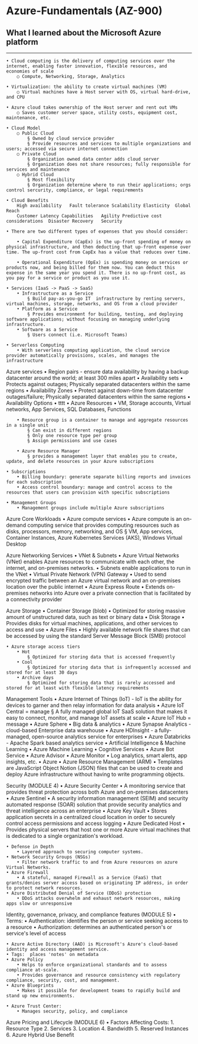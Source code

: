 # Azure-Fundamentals (AZ-900)
## What I learned about the Microsoft Azure platform
____________________________________________

	• Cloud computing is the delivery of computing services over the internet, enabling faster innovation, flexible resources, and economies of scale
		○ Compute, Networking, Storage, Analytics
		
	• Virtualization: the ability to create virtual machines (VM)
		○ Virtual machines have a Host server with OS, virtual hard-drive, and CPU
		
	• Azure cloud takes ownership of the Host server and rent out VMs
		○ Saves customer server space, utility costs, equipment cost, maintenance, etc.
		
	• Cloud Model 
		○ Public Cloud
			§ Owned by cloud service provider
			§ Provide resources and services to multiple organizations and users; accessed via secure internet connection
		○ Private Cloud
			§ Organization owned data center adds cloud server
			§ Organization does not share resources; fully responsible for services and maintenance
		○ Hybrid Cloud
			§ Most flexibility
			§ Organization determine where to run their applications; orgs control sercurity, compliance, or legal requirements
			
	• Cloud Benefits
		High availability	Fault tolerance	Scalability	Elasticity	Global Reach
		Customer Latency Capabilities	Agility	Predictive cost considerations	Disaster Recovery	Security
		
	• There are two different types of expenses that you should consider:
	
		• Capital Expenditure (CapEx) is the up-front spending of money on physical infrastructure, and then deducting that up-front expense over time. The up-front cost from CapEx has a value that reduces over time.
	
		• Operational Expenditure (OpEx) is spending money on services or products now, and being billed for them now. You can deduct this expense in the same year you spend it. There is no up-front cost, as you pay for a service or product as you use it.
		
	• Services (IaaS -> PaaS -> SaaS)
		• Infrastructure as a Service
			§ Build pay-as-you-go IT  infrastructure by renting servers, virtual machines, storage, networks, and OS from a cloud provider
		• Platform as a Service
			§ Provides environment for building, testing, and deploying software applications; without focusing on managing underlying infrastructure.
		• Software as a Service
			§ Users connect (i.e. Microsoft Teams)
			
	• Serverless Computing
		• With serverless computing application, the cloud service provider automatically provisions, scales, and manages the infrastructure 

Azure services
	• Region pairs - ensure data availability by having a backup datacenter around the world; at least 300 miles apart
	• Availability sets
		• Protects against outages; Physically separated datacenters within the same regions
	• Availability Zones
		• Protect against down-time from datacenter outages/failure; Physically separated datacenters within the same regions
	• Availability Options
		• tttt
	• Azure Resources
		• VM, Storage accounts, Virtual networks, App Services, SQL Databases, Functions
		
		• Resource group is a container to manage and aggregate resources in a single unit
			§ Can exist in different regions
			§ Only one resource type per group
			§ Assign permissions and use cases
			
		• Azure Resource Manager
			§ provides a management layer that enables you to create, update, and delete resources in your Azure subscriptions
			
	• Subscriptions
		• Billing boundary: generate separate billing reports and invoices for each subscription
		• Access control boundary: manage and control access to the resources that users can provision with specific subscriptions
		
	• Management Groups
		• Management groups include multiple Azure subscriptions

Azure Core Workloads
	• Azure compute services
		• Azure compute is an on-demand computing service that provides computing resources such as disks, processors, memory, networking, and OS
			§ VM, App services, Container Instances, Azure Kubernetes Services (AKS), Windows Virtual Desktop
		
Azure Networking Services
	• VNet & Subnets
		• Azure Virtual Networks (VNet) enables Azure resources to communicate with each other, the internet, and on-premises networks.
		• Subnets enable applications to run in the VNet
	• Virtual Private Network (VPN) Gateway
		• Used to send encrypted traffic between an Azure virtual network and an on-premises location over the public internet
	• Azure Express Route
		• Extends on-premises networks into Azure over a private connection that is facilitated by a connectivity provider
		
Azure Storage 
	• Container Storage (blob)
		• Optimized for storing massive amount of unstructured data, such as text or binary data
	• Disk Storage
		• Provides disks for virtual machines, applications, and other services to access and use
	• Azure Files
		• Highly available network file shares that can be accessed by using the standard Server Message Block (SMB) protocol
		
	• Azure storage access tiers
		• Hot
			§ Optimized for storing data that is accessed frequently
		• Cool
			§ Optimized for storing data that is infrequently accessed and stored for at least 30 days
		• Archive days 
			§ Optimized for storing data that is rarely accessed and stored for at least with flexible latency requirements

Management Tools
	• Azure Internet of Things (IoT) - IoT is the ability for devices to garner and then relay information for data analysis
		• Azure IoT Central = manage
			§ A fully managed global IoT SaaS solution that makes it easy to connect, monitor, and manage IoT assets at scale
		• Azure IoT Hub = message
		• Azure Sphere
	• Big data & analytics
		• Azure Synapse Analytics - cloud-based Enterprise data warehouse
		• Azure HDInsight - a fully-managed, open-source analytics service for enterprises
		• Azure Databricks - Apache Spark based analytics service
	• Artificial Intelligence & Machine Learning
		• Azure Machine Learning
		• Cognitive Services
		• Azure Bot Service
	• Azure Advisor
	• Azure Monitor
		• Log analytics, smart alerts, app insights, etc.
	• Azure 
	• Azure Resource Management (ARM)
		• Templates are JavaScript Object Notion (JSON) files that can be used to create and deploy Azure infrastructure without having to write programming objects.

Security (MODULE 4)
	• Azure Security Center
		• A monitoring service that provides threat protection across both Azure and on-premises datacenters
	• Azure Sentinel
		• A security information management (SEIM) and security automated response (SOAR) solution that provide security analytics and threat intelligence across an enterprise
	• Azure Key Vault
		• Stores application secrets in a centralized cloud location in order to securely control access permissions and access logging
	• Azure Dedicated Host
		• Provides physical servers that host one or more Azure virtual machines that is dedicated to a single organization's workload.


	• Defense in Depth
		• Layered approach to securing computer systems.
	• Network Security Groups (NSGs)
		• Filter network traffic to and from Azure resources on azure Virtual Networks.
	• Azure Firewall
		• A stateful, managed Firewall as a Service (FaaS) that grants/denies server access based on originating IP address, in order to protect network resources.
	• Azure Distributed Denial of Service (DDoS) protection
		• DDoS attacks overwhelm and exhaust network resources, making apps slow or unresponsive

Identity, governance, privacy, and compliance features (MODULE 5)
	• Terms:
		• Authentication: identifies the person or service seeking access to a resource
		• Authorization: determines an authenticated person's or service's level of access
		
	• Azure Active Directory (AAD) is Microsoft's Azure's cloud-based identity and access management service.
	• Tags:  places 'notes' on metadata
	• Azure Policy
		• Helps to enforce organizational standards and to assess compliance at-scale.
		• Provides governance and resource consistency with regulatory compliance, security, cost, and management.
	• Azure Blueprints
		• Makes it possible for development teams to rapidly build and stand up new environments.
		
	• Azure Trust Center:
		• Manages security, policy, and compliance

Azure Pricing and Lifecycle (MODULE 6)
	• Factors Affecting Costs:
		1. Resource Type
		2. Services
		3. Location
		4. Bandwidth
		5. Reserved Instances
		6. Azure Hybrid Use Benefit
		
